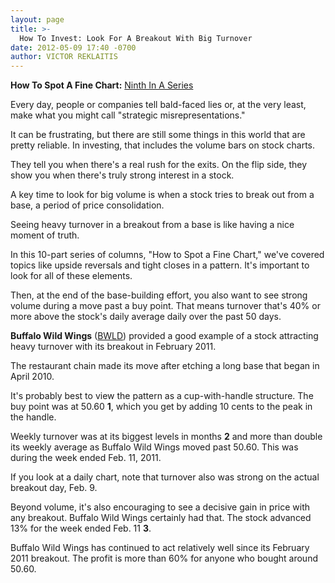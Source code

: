 ```yaml
---
layout: page
title: >-
  How To Invest: Look For A Breakout With Big Turnover
date: 2012-05-09 17:40 -0700
author: VICTOR REKLAITIS
---
```





**How To Spot A Fine Chart:** [Ninth In A Series](http://news.investors.com/specialreport/609681/201204301707/how-to-spot-a-fine-chart.aspx)

  

Every day, people or companies tell bald-faced lies or, at the very least, make what you might call "strategic misrepresentations."

  

It can be frustrating, but there are still some things in this world that are pretty reliable. In investing, that includes the volume bars on stock charts.

  

They tell you when there's a real rush for the exits. On the flip side, they show you when there's truly strong interest in a stock.

  

A key time to look for big volume is when a stock tries to break out from a base, a period of price consolidation.

  

Seeing heavy turnover in a breakout from a base is like having a nice moment of truth.

  

In this 10-part series of columns, "How to Spot a Fine Chart," we've covered topics like upside reversals and tight closes in a pattern. It's important to look for all of these elements.

  

Then, at the end of the base-building effort, you also want to see strong volume during a move past a buy point. That means turnover that's 40% or more above the stock's daily average daily over the past 50 days.

  

**Buffalo Wild Wings** ([BWLD](https://research.investors.com/quote.aspx?symbol=BWLD)) provided a good example of a stock attracting heavy turnover with its breakout in February 2011.

  

The restaurant chain made its move after etching a long base that began in April 2010.

  

It's probably best to view the pattern as a cup-with-handle structure. The buy point was at 50.60 **1**, which you get by adding 10 cents to the peak in the handle.

  

Weekly turnover was at its biggest levels in months **2** and more than double its weekly average as Buffalo Wild Wings moved past 50.60. This was during the week ended Feb. 11, 2011.

  

If you look at a daily chart, note that turnover also was strong on the actual breakout day, Feb. 9.

  

Beyond volume, it's also encouraging to see a decisive gain in price with any breakout. Buffalo Wild Wings certainly had that. The stock advanced 13% for the week ended Feb. 11 **3**.

  

Buffalo Wild Wings has continued to act relatively well since its February 2011 breakout. The profit is more than 60% for anyone who bought around 50.60.




